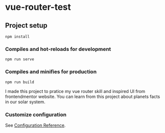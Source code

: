 # vue-router-test

## Project setup
```
npm install
```

### Compiles and hot-reloads for development
```
npm run serve
```

### Compiles and minifies for production
```
npm run build
```
I made this project to pratice my vue router skill and inspired UI from frontendmentor website. You can learn from this project about planets facts in our solar system.
### Customize configuration
See [Configuration Reference](https://cli.vuejs.org/config/).
